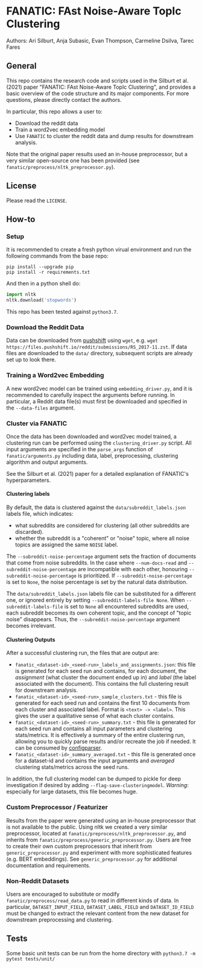 # FANATIC: FAst Noise-Aware TopIc Clustering

Authors: Ari Silburt, Anja Subasic, Evan Thompson, Carmeline Dsilva, Tarec Fares

## General
This repo contains the research code and scripts used in the Silburt et al. (2021) paper "FANATIC: FAst Noise-Aware TopIc Clustering", and provides a basic overview of the code structure and its major components. For more questions, please directly contact the authors.

In particular, this repo allows a user to:
- Download the reddit data
- Train a word2vec embedding model
- Use `FANATIC` to cluster the reddit data and dump results for downstream analysis. 

Note that the original paper results used an in-house preprocessor, but a very similar open-source one has been provided (see `fanatic/preprocess/nltk_preprocessor.py`).

## License
Please read the `LICENSE`.

## How-to
### Setup
It is recommended to create a fresh python virual environment and run the following commands from the base repo:
```
pip install --upgrade pip
pip install -r requirements.txt
```
And then in a python shell do:
```python
import nltk
nltk.download('stopwords')
```

This repo has been tested against `python3.7`.

### Download the Reddit Data
Data can be downloaded from [pushshift](https://files.pushshift.io/reddit/submissions/) using `wget`, e.g. `wget https://files.pushshift.io/reddit/submissions/RS_2017-11.zst`. If data files are downloaded to the `data/` directory, subsequent scripts are already set up to look there. 

### Training a Word2vec Embedding
A new word2vec model can be trained using `embedding_driver.py`, and it is recommended to carefully inspect the arguments before running. In particular, a Reddit data file(s) must first be downloaded and specified in the `--data-files` argument. 

### Cluster via FANATIC
Once the data has been downloaded and word2vec model trained, a clustering run can be performed using the `clustering_driver.py` script. All input arguments are specified in the `parse_args` function of `fanatic/arguments.py` including data, label, preprocessing, clustering algorithm and output arguments. 

See the Silburt et al. (2021) paper for a detailed explanation of FANATIC's hyperparameters.

#### Clustering labels
By default, the data is clustered against the `data/subreddit_labels.json` labels file, which indicates:
- what subreddits are considered for clustering (all other subreddits are discarded).
- whether the subreddit is a "coherent" or "noise" topic, where all noise topics are assigned the same `NOISE` label. 

 The `--subreddit-noise-percentage` argument sets the fraction of documents that come from noise subreddits. In the case where `--num-docs-read` and `--subreddit-noise-percentage` are incompatible with each other, honouring `--subreddit-noise-percentage` is prioritized. If `--subreddit-noise-percentage` is set to `None`, the noise percentage is set by the natural data distribution. 

The `data/subreddit_labels.json` labels file can be substituted for a different one, or ignored entirely by setting `--subreddit-labels-file None`. When `--subreddit-labels-file` is set to `None` all encountered subreddits are used, each subreddit becomes its own coherent topic, and the concept of "topic noise" disappears. Thus, the `--subreddit-noise-percentage` argument becomes irrelevant. 

#### Clustering Outputs
After a successful clustering run, the files that are output are:
- `fanatic_<dataset-id>_<seed-run>_labels_and_assignments.json`: this file is generated for each seed run and contains, for each document, the *assignment* (what cluster the document ended up in) and *label* (the label associated with the document). This contains the full clustering result for downstream analysis.
- `fanatic_<dataset-id>_<seed-run>_sample_clusters.txt` - this file is generated for each seed run and contains the first 10 documents from each cluster and associated label. Format is `<text> -> <label>`. This gives the user a qualitative sense of what each cluster contains.
- `fanatic_<dataset-id>_<seed-run>_summary.txt` - this file is generated for each seed run and contains all input parameters and clustering stats/metrics. It is effectively a summary of the entire clustering run, allowing you to quickly parse results and/or recreate the job if needed. It can be consumed by [configparser](https://docs.python.org/3.7/library/configparser.html).
- `fanatic_<dataset-id>_summary_averaged.txt` - this file is generated once for a dataset-id and contains the input arguments and *averaged* clustering stats/metrics across the seed runs. 

In addition, the full clustering model can be dumped to pickle for deep investigation if desired by adding `--flag-save-clusteringmodel`. *Warning*: especially for large datasets, this file becomes huge.

### Custom Preprocessor / Featurizer
Results from the paper were generated using an in-house preprocessor that is not available to the public. Using nltk we created a very similar preprocessor, located at `fanatic/preprocess/nltk_preprocessor.py`, and inherits from `fanatic/preprocess/generic_preprocessor.py`. Users are free to create their own custom preprocessors that inherit from `generic_preprocessor.py` and experiment with more sophisticated features (e.g. BERT embeddings). See `generic_preprocessor.py` for additional documentation and requirements.

### Non-Reddit Datasets
Users are encouraged to substitute or modify `fanatic/preprocess/read_data.py` to read in different kinds of data. In particular, `DATASET_INPUT_FIELD`, `DATASET_LABEL_FIELD` and `DATASET_ID_FIELD` must be changed to extract the relevant content from the new dataset for downstream preprocessing and clustering. 

## Tests
Some basic unit tests can be run from the home directory with `python3.7 -m pytest tests/unit/`
